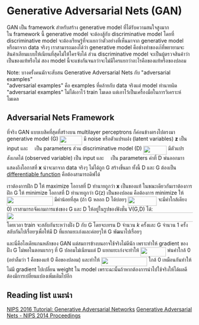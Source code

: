 # Generative Adversarial Nets (GAN)
GAN เป็น framework สำหรับสร้าง generative model ที่ได้รับความสนใจสูงมาก        
ใน framework นี้ generative model จะต้องสู้กับ discriminative model โดยที่ discriminative model จะต้องเรียนรู้ที่จะแยกว่าตัวอย่างที่เห็นมาจาก generative model หรือมาจาก data จริงๆ
เราสามารถมองได้ว่า generative model คือช่างทำของเก๊ที่พยายามจะสินค้าเลียนแบบให้เนียนที่สุดไม่ให้ใครจับได้ ส่วน discriminative model จะเป็นผู้ตรวจสินค้าว่าเป็นของแท้หรือไม่ สอง model นี้จะแข่งกันจนกว่าจะไม่มีใครแยกว่าอะไรคือของแท้หรือของปลอม

Note: บางครั้งคนมักจะสับสน Generative Adversarial Nets  กับ "adversarial examples"                   
"adversarial examples" คือ examples ที่คล้ายกับ data จริงแต่ model ทำนายผิด "adversarial examples" ไม่ได้เอาไว้ train โมเดล แต่เอาไว้เป็นเครื่องมือในการวิเคราะห์โมเดล

## Adversarial Nets Framework
ที่จริง GAN แบบเบสิคที่สุดที่สร้างบน multilayer perceptrons ก็ค่อนข้างตรงไปตรงมา generative model (G) <img src="/notes/GAN/tex/d310df9ad2d3171d4bccde0f9c9054aa.svg?invert_in_darkmode&sanitize=true" align=middle width=60.93771089999999pt height=24.65753399999998pt/> มี noise หรือตัวแปรแฝง (latent variables) **z** เป็น input และ<img src="/notes/GAN/tex/6d30287d7e670ef8e7301003a68b62b1.svg?invert_in_darkmode&sanitize=true" align=middle width=14.54286239999999pt height=22.831056599999986pt/> เป็น parameters ส่วน discriminative model (D) <img src="/notes/GAN/tex/c55ebcdd63e4aef1038201b333945f55.svg?invert_in_darkmode&sanitize=true" align=middle width=63.11241419999999pt height=24.65753399999998pt/> มีตัวแปรสังเกตได้ (observed variable) เป็น input และ<img src="/notes/GAN/tex/6d30287d7e670ef8e7301003a68b62b1.svg?invert_in_darkmode&sanitize=true" align=middle width=14.54286239999999pt height=22.831056599999986pt/> เป็น parameters ค่าที่ D พ่นออกมาาแสดงถึงโอกาสที่ **x** น่าจะมาจาก data จริงๆ ไม่ได้ถูก G สร้างขึ้นมา  ทั้งนี้ D และ G ต้องเป็น [differentiable function](https://en.wikipedia.org/wiki/Differentiable_function) คือต้องสามารถดิฟได้          
                      
เราต้องการฝึก D ให้ maximize โอกาสที่ D ทำนายถูกว่า **x** เป็นของแท้ ในขณะเดียวกันเราต้องการฝึก G ให้ minimize โอกาสที่ D ทำนายถูกว่า G(z) เป็นของปลอม คือต้องการ minimize ให้ <img src="/notes/GAN/tex/a593675f8f5f6f68dc813b5d6f327253.svg?invert_in_darkmode&sanitize=true" align=middle width=124.70782334999997pt height=24.65753399999998pt/> มีค่าน้อยที่สุด  (ถ้า G หลอก D ได้บ่อยๆ <img src="/notes/GAN/tex/62b0b11e3a292c0b86b6bdd71a57bad2.svg?invert_in_darkmode&sanitize=true" align=middle width=77.90404709999999pt height=24.65753399999998pt/> จะมีค่าใกล้เคียง 0) เราสามารถจัดเกมการแข่งของ G และ D ให้อยู่ในรูปของฟังชั่น V(G,D) ได้: <img src="/notes/GAN/tex/da26d345a5550226300bdd13ff0d2267.svg?invert_in_darkmode&sanitize=true" align=middle width=546.36267015pt height=24.65753399999998pt/> โดยเวลา train จะสลับกันระหว่างฝั่ง D กับ G โดยจะเทรน D จำนวน *k* ครั้งและ G จำนวน 1 ครั้งสลับกันไปเรื่อยๆเพื่อให้มี D ที่แยกแยะเก่งและค่อยๆให้ G พัฒนาไปเรื่อยๆ                  

และนี่คือไอเดียแกนหลักของ GAN แต่สมการข้างบนอาจใช้จริงไม่ดีนัก เพราะทำให้ gradient ของฝั่ง G ไม่พอในตอนแรกๆ ที่ G ปลอมไม่เนียนแต่ D แยกแยะเก่งจะทำให้ <img src="/notes/GAN/tex/03f5a46b4b5ec69700c11b93bb3e6bd3.svg?invert_in_darkmode&sanitize=true" align=middle width=68.77179539999999pt height=24.65753399999998pt/> พ่นค่าใกล้ 0 (อย่าลืมว่า 1 คือของแท้ 0 คือของปลอม) และทำให้ <img src="/notes/GAN/tex/a593675f8f5f6f68dc813b5d6f327253.svg?invert_in_darkmode&sanitize=true" align=middle width=124.70782334999997pt height=24.65753399999998pt/> ใกล้ 0 เหมือนกันทำให้ไม่มี  gradient ไปเปลี่ยน weight ใน model  เพราะฉะนั้นถ้าหากต้องการนำไปใช้จริงให้ได้ผลดีต้องมีการเปลี่ยนแปลงเพิ่มเติมไปอีก

## Reading list แนะนำ 
[NIPS 2016 Tutorial: Generative Adversarial Networks](https://arxiv.org/abs/1701.00160)
[Generative Adversarial Nets - NIPS 2014 Proceedings](https://papers.nips.cc/paper/5423-generative-adversarial-nets.pdf)
